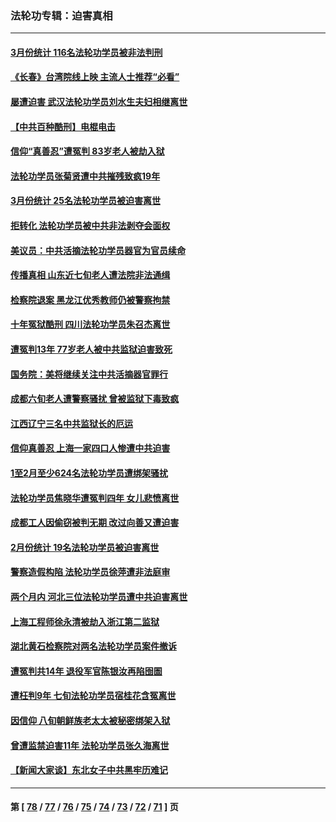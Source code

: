 ### 法轮功专辑：迫害真相
---
#### [3月份统计 116名法轮功学员被非法判刑](../../pages/nf4379/n13967624.md?04110430) 
#### [《长春》台湾院线上映 主流人士推荐“必看”](../../pages/nf4379/n13967751.md?04110430) 
#### [屡遭迫害 武汉法轮功学员刘水生夫妇相继离世](../../pages/nf4379/n13965806.md?04110430) 
#### [【中共百种酷刑】电棍电击](../../pages/nf4379/n13964477.md?04110430) 
#### [信仰“真善忍”遭冤判 83岁老人被劫入狱](../../pages/nf4379/n13958286.md?04110430) 
#### [法轮功学员张菊贤遭中共摧残致疯19年](../../pages/nf4379/n13962633.md?04110430) 
#### [3月份统计 25名法轮功学员被迫害离世](../../pages/nf4379/n13963851.md?04110430) 
#### [拒转化 法轮功学员被中共非法剥夺会面权](../../pages/nf4379/n13961975.md?04110430) 
#### [美议员：中共活摘法轮功学员器官为官员续命](../../pages/nf4379/n13961550.md?04110430) 
#### [传播真相 山东近七旬老人遭法院非法通缉](../../pages/nf4379/n13961068.md?04110430) 
#### [检察院退案 黑龙江优秀教师仍被警察拘禁](../../pages/nf4379/n13960361.md?04110430) 
#### [十年冤狱酷刑 四川法轮功学员朱召杰离世](../../pages/nf4379/n13959794.md?04110430) 
#### [遭冤判13年 77岁老人被中共监狱迫害致死](../../pages/nf4379/n13953812.md?04110430) 
#### [国务院：美将继续关注中共活摘器官罪行](../../pages/nf4379/n13954656.md?04110430) 
#### [成都六旬老人遭警察骚扰 曾被监狱下毒致疯](../../pages/nf4379/n13952299.md?04110430) 
#### [江西辽宁三名中共监狱长的厄运](../../pages/nf4379/n13951740.md?04110430) 
#### [信仰真善忍 上海一家四口人惨遭中共迫害](../../pages/nf4379/n13950973.md?04110430) 
#### [1至2月至少624名法轮功学员遭绑架骚扰](../../pages/nf4379/n13950181.md?04110430) 
#### [法轮功学员焦晓华遭冤判四年 女儿悲愤离世](../../pages/nf4379/n13949614.md?04110430) 
#### [成都工人因偷窃被判无期 改过向善又遭迫害](../../pages/nf4379/n13948561.md?04110430) 
#### [2月份统计 19名法轮功学员被迫害离世](../../pages/nf4379/n13947335.md?04110430) 
#### [警察造假构陷 法轮功学员徐萍遭非法庭审](../../pages/nf4379/n13946469.md?04110430) 
#### [两个月内 河北三位法轮功学员遭中共迫害离世](../../pages/nf4379/n13945856.md?04110430) 
#### [上海工程师徐永清被劫入浙江第二监狱](../../pages/nf4379/n13945041.md?04110430) 
#### [湖北黄石检察院对两名法轮功学员案件撤诉](../../pages/nf4379/n13944382.md?04110430) 
#### [遭冤判共14年 退役军官陈银汝再陷囹圄](../../pages/nf4379/n13943569.md?04110430) 
#### [遭枉判9年 七旬法轮功学员宿桂花含冤离世](../../pages/nf4379/n13943708.md?04110430) 
#### [因信仰 八旬朝鲜族老太太被秘密绑架入狱](../../pages/nf4379/n13942333.md?04110430) 
#### [曾遭监禁迫害11年 法轮功学员张久海离世](../../pages/nf4379/n13941569.md?04110430) 
#### [【新闻大家谈】东北女子中共黑牢历难记](../../pages/nf4379/n13942450.md?04110430) 

---
#### 第 [ [78](./78.md?04110430) / [77](./77.md?04110430) / [76](./76.md?04110430) / [75](./75.md?04110430) / [74](./74.md?04110430) / [73](./73.md?04110430) / [72](./72.md?04110430) / [71](./71.md?04110430) ] 页
